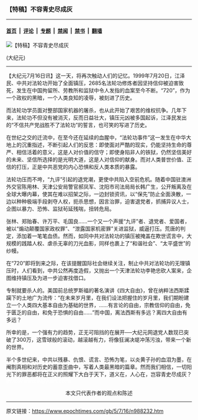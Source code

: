 ### 【特稿】不容青史尽成灰

---

#### [首页](../../../..?n988232) &nbsp;|&nbsp; [评论](../../../../../epoch-comment?n988232) &nbsp;|&nbsp; [专题](../../../../../epoch-special?n988232) &nbsp;|&nbsp; [禁闻](../../../../../epoch-news?n988232) &nbsp;|&nbsp; [禁书](../../../../../books?n988232) &nbsp;|&nbsp; [翻墙](https://github.com/gfw-breaker/nogfw/blob/master/README.md?n988232)


<div><img alt="【特稿】不容青史尽成灰" class="attachment-djy_600_400 size-djy_600_400 wp-post-image" src="https://i.epochtimes.com/assets/uploads/2005/07/5071622141406.jpg"/>
<div class="caption">
 <p>
  (大纪元)
 </p>
</div></div><hr/><div class="post_content" id="artbody" itemprop="articleBody">
 <!-- article content begin -->
 <p>
  【大纪元7月16日讯】这一天，将再次触动人们的记忆。1999年7月20日，江泽民、中共对法轮功开始了全面镇压，2685名法轮功修炼者因坚持信仰被迫害致死，发生在中国拘留所、劳教所和监狱中令人发指的血案至今不断。“720”，作为一个政权的黑暗，一个人类良知的凌辱，被刻进了历史。
 </p>
 <p>
  而法轮功学员面对整部国家机器的屠杀，也从此开始了艰苦的维权抗争。几年下来，法轮功不但没有被消灭，反而日益壮大，镇压元凶被多国起诉，江泽民发出的“不信共产党战胜不了法轮功”的誓言，也可笑的写进了历史。
 </p>
 <p>
  在世纪之交的迁流中，在至今还在延续的血腥中，“法轮功事件”这一发生在中华大地上的沉重指述，不断引起人们的反思：即使面对严酷的现实，仍能坚持生命的尊严、相信活着的意义，这是人对价值的信守；即使身陷非人的铁狱，仍然坚信美好的未来、坚信所选择的是光明大道，这是人对信仰的献身。而对人类普世价值、正信的打压，正是中共恶党的内心恐惧和反人类本质的暴露。
 </p>
 <p>
  法轮功压而不垮，“九评”引起的退党潮，更使中共陷入空前危机。随着中国驻澳洲外交官陈用林、天津公安局警官郝凤军、沈阳市司法局局长韩广生，公开叛离及在全球大曝内幕，使其在难以招架之际，一边封锁资讯，以“保先”防止全面涣散，一边以种种极端手段剥夺人权，扼杀思想，因言治罪，迫害退党者，抓捕异议人士，企图以暴力、恐怖、监狱茍延残喘，扭转危局。
 </p>
 <p>
  张林、郑贻春、许万平、毛国良……一个又一个声援“九评”者、退党者、爱国者，被以“煽动颠覆国家政权罪”、“泄露国家机密罪”关进监狱，威逼打压。荒唐的判定，添加着一笔笔血债。然而，如同中共对法轮功的镇压被掩盖在欺世谎言中，大规模的践踏人权、虐杀无辜的刀光血影，同样也裹上了“和谐社会”、“太平盛世”的纱幔。
 </p>
 <p>
  在“720”即将到来之际，在该提醒国际社会继续关注，制止中共对法轮功的无理镇压时，人们看到，中共公然再度造假，又抛出一个天津法轮功李艳忠砍人案来，企图维持镇压及为进一步迫害找借口。
 </p>
 <p>
  专制就要杀人的。美国前总统罗斯福的著名演讲《四大自由》，曾在纳粹法西斯蹂躏下的土地广为流传：“在未来岁月里，在我们设法把握住的岁月里，我们期盼建立一个人类四大基本自由为基础的世界，……有言论的自由，宗教信仰的自由，免于匮乏的自由，和免于恐惧的自由……”而中国，离法西斯有多远？离四大自由有多远？
 </p>
 <p>
  所幸的是，一个强有力的趋势，正无可阻挡的在展开──大纪元网退党人数现已突破了300万，这雪球般的滚动，越滚越有力，将像狂澜决堤冲荡污浊，带来一个新的世界。
 </p>
 <p>
  半个多世纪来，中共以残暴、仇恨、谎言、恐怖为笔，以炎黄子孙的血泪为墨，在阉割真相和对历史的蓄意歪曲中，写着人类最黑暗的篇章。然而我们相信，一切阳光下的罪恶都将在正义的照耀下大白于天下，道义在，人心在，岂容青史尽成灰？
  <font color="#ffffff">
   (http://www.dajiyuan.com)
  </font>
  <br/>
  <center>
   <font class="GY16">
    本文只代表作者的观点和陈述
   </font>
  </center>
 </p>
 <!-- article content end -->
 <div id="below_article_ad">
 </div>
</div>


---

原文链接：https://www.epochtimes.com/gb/5/7/16/n988232.htm